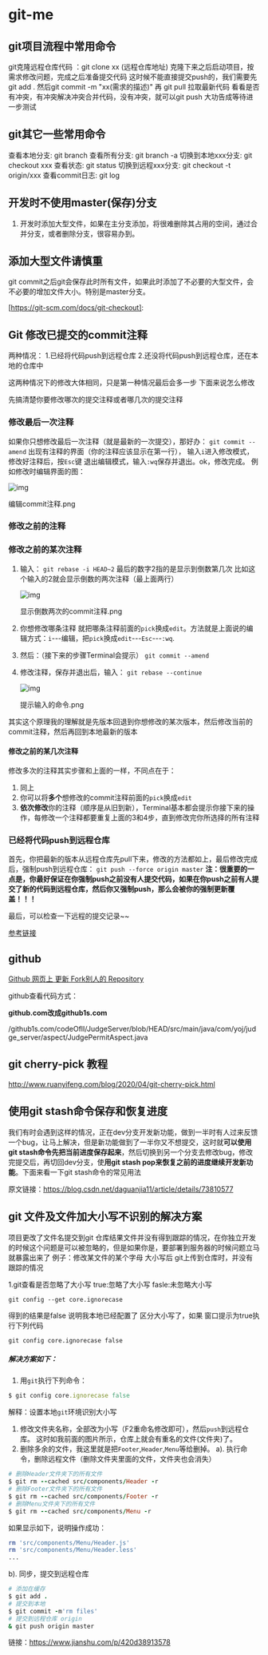 # git-me

##  git项目流程中常用命令

git克隆远程仓库代码 ：git clone xx (远程仓库地址)
克隆下来之后启动项目，按需求修改问题，完成之后准备提交代码
这时候不能直接提交push的，我们需要先 git add .
然后git commit -m "xx(需求的描述)"
再 git pull 拉取最新代码 看看是否有冲突，有冲突解决冲突合并代码，没有冲突，就可以git push 大功告成等待进一步测试

## git其它一些常用命令

查看本地分支: git branch
查看所有分支: git branch -a
切换到本地xxx分支: git checkout xxx
查看状态: git status
切换到远程xxx分支: git checkout -t origin/xxx
查看commit日志: git log


## 开发时不使用master(保存)分支

1. 开发时添加大型文件，如果在主分支添加，将很难删除其占用的空间，通过合并分支，或者删除分支，很容易办到。

## 添加大型文件请慎重

git commit之后git会保存此时所有文件，如果此时添加了不必要的大型文件，会不必要的增加文件大小。特别是master分支。

[https://git-scm.com/docs/git-checkout]: 

## Git 修改已提交的commit注释

两种情况：
 1.已经将代码push到远程仓库
 2.还没将代码push到远程仓库，还在本地的仓库中

这两种情况下的修改大体相同，只是第一种情况最后会多一步
 下面来说怎么修改

先搞清楚你要修改哪次的提交注释或者哪几次的提交注释

### 修改最后一次注释

如果你只想修改最后一次注释（就是最新的一次提交），那好办：
 `git commit --amend`
 出现有注释的界面（你的注释应该显示在第一行）， 输入`i`进入修改模式，修改好注释后，按`Esc`键 退出编辑模式，输入`:wq`保存并退出。ok，修改完成。
 例如修改时编辑界面的图：

![img](https:////upload-images.jianshu.io/upload_images/10019540-7544f6a6883728d3.png?imageMogr2/auto-orient/strip|imageView2/2/w/671/format/webp)

编辑commit注释.png



### 修改之前的注释

### 修改之前的某次注释

1. 输入：
   `git rebase -i HEAD~2`
   最后的数字2指的是显示到倒数第几次  比如这个输入的2就会显示倒数的两次注释（最上面两行）

   ![img](https:////upload-images.jianshu.io/upload_images/10019540-0db9f307d45630e4.png?imageMogr2/auto-orient/strip|imageView2/2/w/775/format/webp)

   显示倒数两次的commit注释.png

   

2. 你想修改哪条注释 就把哪条注释前面的`pick`换成`edit`。方法就是上面说的编辑方式：`i`---编辑，把`pick`换成`edit`---`Esc`---`:wq`.

3. 然后：（接下来的步骤Terminal会提示）
   `git commit --amend`

4. 修改注释，保存并退出后，输入：
   `git rebase --continue`

   ![img](https:////upload-images.jianshu.io/upload_images/10019540-00d3c9acbce99abe.png?imageMogr2/auto-orient/strip|imageView2/2/w/471/format/webp)

   提示输入的命令.png

   

其实这个原理我的理解就是先版本回退到你想修改的某次版本，然后修改当前的commit注释，然后再回到本地最新的版本

#### 修改之前的某几次注释

修改多次的注释其实步骤和上面的一样，不同点在于：

1. 同上
2. 你可以将**多个**想修改的commit注释前面的`pick`换成`edit`
3. **依次修改**你的注释（顺序是从旧到新），Terminal基本都会提示你接下来的操作，每修改一个注释都要重复上面的3和4步，直到修改完你所选择的所有注释

### 已经将代码push到远程仓库

首先，你把最新的版本从远程仓库先pull下来，修改的方法都如上，最后修改完成后，强制push到远程仓库：
 `git push --force origin master`
 **注：很重要的一点是，你最好保证在你强制push之前没有人提交代码，如果在你push之前有人提交了新的代码到远程仓库，然后你又强制push，那么会被你的强制更新覆盖！！！**

最后，可以检查一下远程的提交记录~~



[参考链接](https://www.jianshu.com/p/098d85a58bf1)

## github

[Github 网页上 更新 Fork别人的 Repository](https://blog.csdn.net/huutu/article/details/51018317)

github查看代码方式：

**github.com改成github1s.com**

/github1s.com/codeOflI/JudgeServer/blob/HEAD/src/main/java/com/yoj/judge_server/aspect/JudgePermitAspect.java

## git cherry-pick 教程

http://www.ruanyifeng.com/blog/2020/04/git-cherry-pick.html

## 使用git stash命令保存和恢复进度

我们有时会遇到这样的情况，正在dev分支开发新功能，做到一半时有人过来反馈一个bug，让马上解决，但是新功能做到了一半你又不想提交，这时就**可以使用git stash命令先把当前进度保存起来**，然后切换到另一个分支去修改bug，修改完提交后，再切回dev分支，使**用git stash pop来恢复之前的进度继续开发新功能**。下面来看一下git stash命令的常见用法

原文链接：https://blog.csdn.net/daguanjia11/article/details/73810577

## git 文件及文件加大小写不识别的解决方案

项目更改了文件名提交到git 仓库结果文件并没有得到跟踪的情况，在你独立开发的时候这个问题是可以被忽略的，但是如果你是，要部署到服务器的时候问题立马就暴露出来了
例子：修改某文件的某个字母 大小写后 git上传到仓库时，并没有跟踪的情况


1.git查看是否忽略了大小写
true:忽略了大小写 fasle:未忽略大小写
```
git config --get core.ignorecase 
```
得到的结果是false 说明我本地已经配置了 区分大小写了，如果 窗口提示为true执行下列代码
```
git config core.ignorecase false 
```
##### 解决方案如下：

1. 用`git`执行下列命令：

```ruby
$ git config core.ignorecase false
```

解释：设置本地`git`环境识别大小写

1. 修改文件夹名称，全部改为小写（F2重命名修改即可），然后`push`到远程仓库。
    这时如我前面的图片所示，仓库上就会有重名的文件(文件夹)了。
2. 删除多余的文件，我这里就是把`Footer`,`Header`,`Menu`等给删掉。
    a).  执行命令，删除远程文件（删除文件夹里面的文件，文件夹也会消失）

```ruby
# 删除Header文件夹下的所有文件
$ git rm --cached src/components/Header -r
# 删除Footer文件夹下的所有文件
$ git rm --cached src/components/Footer -r
# 删除Menu文件夹下的所有文件
$ git rm --cached src/components/Menu -r
```

如果显示如下，说明操作成功：

```bash
rm 'src/components/Menu/Header.js'
rm 'src/components/Menu/Header.less'
...
```

b). 同步，提交到远程仓库

```ruby
# 添加在缓存
$ git add .
# 提交到本地
$ git commit -m'rm files'
# 提交到远程仓库 origin
& git push origin master
```


链接：https://www.jianshu.com/p/420d38913578